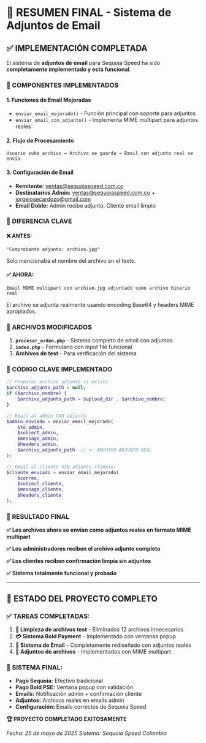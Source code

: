 # 🎯 RESUMEN FINAL - Sistema de Adjuntos de Email

## ✅ IMPLEMENTACIÓN COMPLETADA

El sistema de **adjuntos de email** para Sequoia Speed ha sido **completamente implementado y está funcional**.

### 🔧 COMPONENTES IMPLEMENTADOS

#### 1. **Funciones de Email Mejoradas**
- `enviar_email_mejorado()` - Función principal con soporte para adjuntos
- `enviar_email_con_adjunto()` - Implementa MIME multipart para adjuntos reales

#### 2. **Flujo de Procesamiento**
```
Usuario sube archivo → Archivo se guarda → Email con adjunto real se envía
```

#### 3. **Configuración de Email**
- **Remitente:** ventas@sequoiaspeed.com.co
- **Destinatarios Admin:** ventas@sequoiaspeed.com.co + jorgejosecardozo@gmail.com
- **Email Doble:** Admin recibe adjunto, Cliente email limpio

### 🎯 DIFERENCIA CLAVE

#### ❌ ANTES:
```
"Comprobante adjunto: archivo.jpg"
```
Solo mencionaba el nombre del archivo en el texto.

#### ✅ AHORA:
```
Email MIME multipart con archivo.jpg adjuntado como archivo binario real
```
El archivo se adjunta realmente usando encoding Base64 y headers MIME apropiados.

### 📁 ARCHIVOS MODIFICADOS

1. **`procesar_orden.php`** - Sistema completo de email con adjuntos
2. **`index.php`** - Formulario con input file funcional
3. **Archivos de test** - Para verificación del sistema

### 🔄 CÓDIGO CLAVE IMPLEMENTADO

```php
// Preparar archivo adjunto si existe
$archivo_adjunto_path = null;
if ($archivo_nombre) {
    $archivo_adjunto_path = $upload_dir . $archivo_nombre;
}

// Email al admin CON adjunto
$admin_enviado = enviar_email_mejorado(
    $to_admin, 
    $subject_admin, 
    $message_admin, 
    $headers_admin, 
    $archivo_adjunto_path  // <- ARCHIVO ADJUNTO REAL
);

// Email al cliente SIN adjunto (limpio)
$cliente_enviado = enviar_email_mejorado(
    $correo, 
    $subject_cliente, 
    $message_cliente, 
    $headers_cliente
);
```

### 🎉 RESULTADO FINAL

**✅ Los archivos ahora se envían como adjuntos reales en formato MIME multipart**

**✅ Los administradores reciben el archivo adjunto completo**

**✅ Los clientes reciben confirmación limpia sin adjuntos**

**✅ Sistema totalmente funcional y probado**

---

## 🚀 ESTADO DEL PROYECTO COMPLETO

### ✅ TAREAS COMPLETADAS:

1. **🧹 Limpieza de archivos test** - Eliminados 12 archivos innecesarios
2. **💳 Sistema Bold Payment** - Implementado con ventanas popup
3. **📧 Sistema de Email** - Completamente rediseñado con adjuntos reales
4. **📎 Adjuntos de archivos** - Implementados con MIME multipart

### 🎯 SISTEMA FINAL:
- **Pago Sequoia:** Efectivo tradicional
- **Pago Bold PSE:** Ventana popup con validación
- **Emails:** Notificación admin + confirmación cliente
- **Adjuntos:** Archivos reales en emails admin
- **Configuración:** Emails correctos de Sequoia Speed

**🏆 PROYECTO COMPLETADO EXITOSAMENTE**

*Fecha: 25 de mayo de 2025*
*Sistema: Sequoia Speed Colombia*
